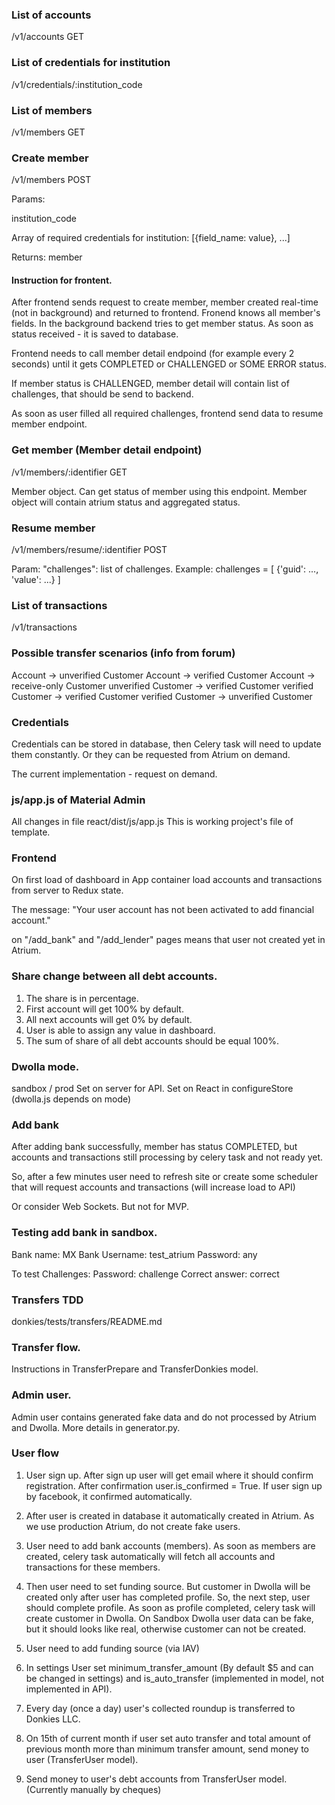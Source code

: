 ###  List of accounts

/v1/accounts     GET    

### List of credentials for institution

/v1/credentials/:institution_code

###  List of members

/v1/members     GET    

### Create member

/v1/members     POST    

Params:

institution_code

Array of required credentials for institution:
[{field_name: value}, ...]

Returns: member

#### Instruction for frontent.

After frontend sends request to create member, member created real-time (not in background) and returned to frontend.
Fronend knows all member's fields.
In the background backend tries to get member status.
As soon as status received - it is saved to database.

Frontend needs to call member detail endpoind (for example every 2 seconds) until it gets COMPLETED or CHALLENGED or SOME ERROR status.

If member status is CHALLENGED, member detail will contain list of challenges, that should be send to backend.

As soon as user filled all required challenges, frontend send data to resume member endpoint.


### Get member (Member detail endpoint) 

/v1/members/:identifier  GET

Member object.
Can get status of member using this endpoint.
Member object will contain atrium status and aggregated status.

### Resume member

/v1/members/resume/:identifier  POST

Param: "challenges": list of challenges.
Example: challenges = [
    {'guid': ..., 'value': ...}
]

### List of transactions

/v1/transactions

### Possible transfer scenarios (info from forum)

Account -> unverified Customer
Account -> verified Customer
Account -> receive-only Customer
unverified Customer -> verified Customer
verified Customer -> verified Customer
verified Customer -> unverified Customer


### Credentials

Credentials can be stored in database, then Celery task will need to update them constantly. Or they can be requested from Atrium on demand.

The current implementation - request on demand.


### js/app.js of Material Admin

All changes in file react/dist/js/app.js
This is working project's file of template.


### Frontend

On first load of dashboard in App container load accounts and transactions
from server to Redux state.

The message:
"Your user account has not been activated to add financial account."
 
 on "/add_bank" and "/add_lender" pages means that user not created yet in Atrium.

### Share change between all debt accounts.

1) The share is in percentage.
2) First account will get 100% by default.
3) All next accounts will get 0% by default.
4) User is able to assign any value in dashboard.
5) The sum of share of all debt accounts should be equal 100%.

### Dwolla mode.

sandbox / prod
Set on server for API.
Set on React in configureStore (dwolla.js depends on mode)

### Add bank

After adding bank successfully, member has status COMPLETED,
but accounts and transactions still processing by celery task
and not ready yet.

So, after a few minutes user need to refresh site or create 
some scheduler that will request accounts and transactions
(will increase load to API)

Or consider Web Sockets.
But not for MVP.

### Testing add bank in sandbox.

Bank name: MX Bank
Username: test_atrium
Password: any

To test Challenges:
Password: challenge
Correct answer: correct

### Transfers TDD
donkies/tests/transfers/README.md

### Transfer flow.
Instructions in TransferPrepare and TransferDonkies model.

### Admin user.

Admin user contains generated fake data and do not processed by Atrium and Dwolla. More details in generator.py.

### User flow

1) User sign up. After sign up user will get email where it should confirm registration. After confirmation user.is_confirmed = True. If user sign up by facebook, it confirmed automatically.

2) After user is created in database it automatically created in Atrium. As we use production Atrium, do not create fake users.

3) User need to add bank accounts (members). As soon as members are created, celery task automatically will fetch all accounts and transactions for these members.

4) Then user need to set funding source. But customer in Dwolla will be created only after user has completed profile. So, the next step, user should complete profile. As soon as profile completed, celery task will create customer in Dwolla. On Sandbox Dwolla user data can be fake, but it should looks like real, otherwise customer can not be created.

5) User need to add funding source (via IAV)

6) In settings User set minimum_transfer_amount (By default $5 and can be changed in settings) and is_auto_transfer (implemented in model, not implemented in API).

7) Every day (once a day) user's collected roundup is transferred to Donkies LLC.

8) On 15th of current month if user set auto transfer and total amount of previous month more than minimum transfer amount, send money to user (TransferUser model).

8) Send money to user's debt accounts from TransferUser model. (Currently manually by cheques)
